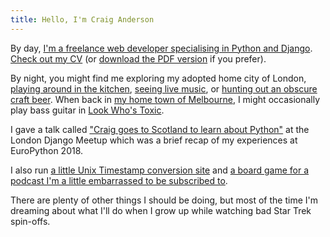 ```yaml
---
title: Hello, I'm Craig Anderson
---
```


By day, [I'm a freelance web developer specialising in Python and Django](https://www.uhf62.co.uk). [Check out my CV](/cv) (or [download the PDF version](/cv.pdf) if you prefer).

By night, you might find me exploring my adopted home city of London, [playing around in the kitchen](https://www.pinterest.co.uk/craiga/things-i-cooked-that-were-great/), [seeing live music](https://www.songkick.com/users/craigeanderson), or [hunting out an obscure craft beer](https://untappd.com/user/craiganderson). When back in [my home town of Melbourne](/melbourne), I might occasionally play bass guitar in [Look Who's Toxic](http://lookwhostoxic.com).

I gave a talk called ["Craig goes to Scotland to learn about Python"](/talks/europython2018) at the London Django Meetup which was a brief recap of my experiences at EuroPython 2018.

I also run [a little Unix Timestamp conversion site](https://www.unixtimesta.mp) and [a board game for a podcast I'm a little embarrassed to be subscribed to](http://gagh.biz/game).

There are plenty of other things I should be doing, but most of the time I'm dreaming about what I'll do when I grow up while watching bad Star Trek spin-offs.
